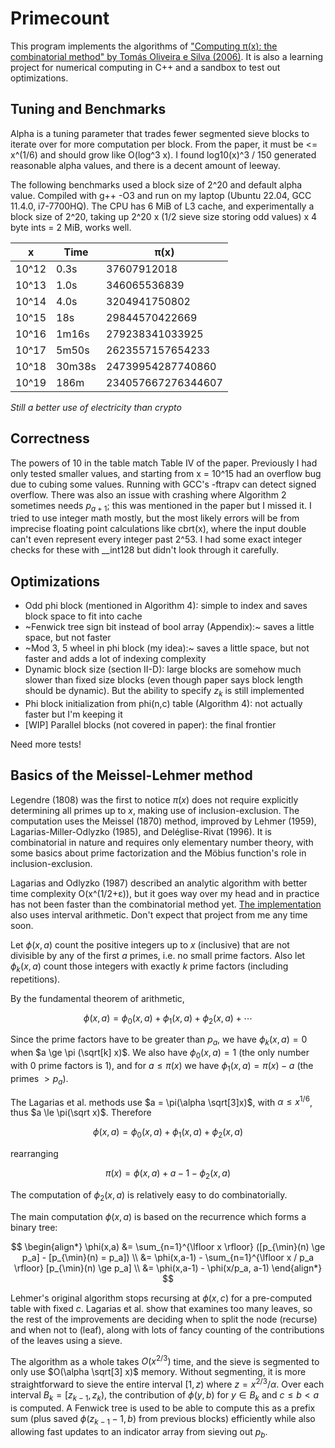 # Primecount

This program implements the algorithms of
["Computing π(x): the combinatorial method" by Tomás Oliveira e Silva (2006)](https://sweet.ua.pt/tos/bib/5.4.pdf). 
It is also a learning project for numerical computing in C++ and a sandbox to test out optimizations.

## Tuning and Benchmarks

Alpha is a tuning parameter that trades fewer segmented sieve blocks to iterate over for more computation per block. From the paper, it must be <= x^(1/6) and should grow like O(log^3 x). I found log10(x)^3 / 150 generated reasonable alpha values, and there is a decent amount of leeway.

The following benchmarks used a block size of 2^20 and default alpha value. Compiled with g++ -O3 and run on my laptop (Ubuntu 22.04, GCC 11.4.0, i7-7700HQ). The CPU has 6 MiB of L3 cache, and experimentally a block size of 2^20, taking up 2^20 x (1/2 sieve size storing odd values) x 4 byte ints = 2 MiB, works well. 

| x     | Time   | π(x)               |
|-------|--------|--------------------|
| 10^12 | 0.3s   | 37607912018        |
| 10^13 | 1.0s   | 346065536839       |
| 10^14 | 4.0s   | 3204941750802      |
| 10^15 | 18s    | 29844570422669     |
| 10^16 | 1m16s  | 279238341033925    |
| 10^17 | 5m50s  | 2623557157654233   |
| 10^18 | 30m38s | 24739954287740860  |
| 10^19 | 186m   | 234057667276344607 |

*Still a better use of electricity than crypto*

## Correctness

The powers of 10 in the table match Table IV of the paper. Previously I had only tested smaller values, and starting from x = 10^15 had an overflow bug due to cubing some values. Running with GCC's -ftrapv can detect signed overflow. There was also an issue with crashing where Algorithm 2 sometimes needs $p_{a+1}$; this was mentioned in the paper but I missed it. I tried to use integer math mostly, but the most likely errors will be from imprecise floating point calculations like cbrt(x), where the input double can't even represent every integer past 2^53. I had some exact integer checks for these with __int128 but didn't look through it carefully. 

## Optimizations

- Odd phi block (mentioned in Algorithm 4): simple to index and saves block space to fit into cache
- ~Fenwick tree sign bit instead of bool array (Appendix):~ saves a little space, but not faster
- ~Mod 3, 5 wheel in phi block (my idea):~ saves a little space, but not faster and adds a lot of indexing complexity
- Dynamic block size (section II-D): large blocks are somehow much slower than fixed size blocks (even though paper says block length should be dynamic). But the ability to specify $z_k$ is still implemented
- Phi block initialization from phi(n,c) table (Algorithm 4): not actually faster but I'm keeping it
- [WIP] Parallel blocks (not covered in paper): the final frontier

Need more tests!

## Basics of the Meissel-Lehmer method

Legendre (1808) was the first to notice $\pi(x)$ does not require explicitly determining all primes up to $x$, making use of inclusion-exclusion. The computation uses the Meissel (1870) method, improved by Lehmer (1959),
Lagarias-Miller-Odlyzko (1985), and Deléglise-Rivat (1996). 
It is combinatorial in nature and requires only elementary number theory, with some basics about prime factorization and the Möbius function's role in inclusion-exclusion. 

Lagarias and Odlyzko (1987) described an analytic algorithm with better time complexity O(x^(1/2+ε)), but it goes way over my head and in practice has not been faster than the combinatorial method yet. [The implementation](https://arxiv.org/pdf/1203.5712) also uses interval arithmetic. Don't expect that project from me any time soon.

Let $\phi(x,a)$ count the positive integers up to $x$ (inclusive) that are not divisible by any of the first $a$ primes, i.e. no small prime factors. Also let $\phi_k(x,a)$ count those integers with exactly $k$ prime factors (including repetitions).

By the fundamental theorem of arithmetic, 

$$\phi(x,a) = \phi_0(x,a) + \phi_1(x,a) + \phi_2(x,a) + \cdots$$

Since the prime factors have to be greater than $p_a$, we have $\phi_k(x,a)=0$ when $a \ge \pi (\sqrt[k] x)$. We also have $\phi_0(x,a) = 1$ (the only number with $0$ prime factors is $1$), and for $a \le \pi(x)$ we have $\phi_1(x,a) = \pi(x) - a$ (the primes $> p_a$). 

The Lagarias et al. methods use $a = \pi(\alpha \sqrt[3]x)$, with $\alpha \le x^{1/6}$, thus $a \le \pi(\sqrt x)$. Therefore 

$$\phi(x,a) = \phi_0(x,a) + \phi_1(x,a) + \phi_2(x,a)$$

rearranging

$$\pi(x) = \phi(x,a) + a - 1 - \phi_2(x,a)$$

The computation of $\phi_2(x,a)$ is relatively easy to do combinatorially. 

The main computation $\phi(x,a)$ is based on the recurrence which forms a binary tree:

$$
\begin{align*}
\phi(x,a) &= \sum_{n=1}^{\lfloor x \rfloor} ([p_{\min}(n)  \ge p_a] - [p_{\min}(n) = p_a]) \\
&= \phi(x,a-1) - \sum_{n=1}^{\lfloor x / p_a \rfloor} [p_{\min}(n) \ge p_a] \\
&= \phi(x,a-1) - \phi(x/p_a, a-1)
\end{align*} 
$$

Lehmer's original algorithm stops recursing at $\phi(x,c)$ for a pre-computed table with fixed $c$. Lagarias et al. show that  examines too many leaves, so the rest of the improvements are deciding when to split the node (recurse) and when not to (leaf), along with lots of fancy counting of the contributions of the leaves using a sieve. 

The algorithm as a whole takes $O(x^{2/3})$ time, and the sieve is segmented to only use $O(\alpha \sqrt[3] x)$ memory. Without segmenting, it is more straightforward to sieve the entire interval $[1,z)$ where $z = x^{2/3} / \alpha$. Over each interval $B_k = [z_{k-1},z_k)$, the contribution of $\phi(y,b)$ for $y \in B_k$ and $c \le b < a$ is computed. A Fenwick tree is used to be able to compute this as a prefix sum (plus saved $\phi(z_{k-1}-1,b)$ from previous blocks) efficiently while also allowing fast updates to an indicator array from sieving out $p_b$.

